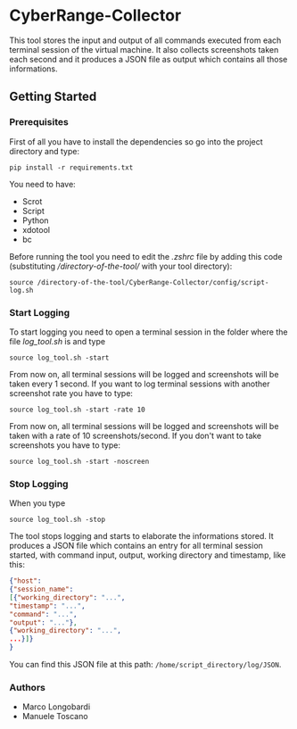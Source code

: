 # CyberRange-Collector
This tool stores the input and output of all commands executed from each terminal session of the virtual machine. It also collects screenshots taken each  second and it produces a JSON file as output which contains all those informations. 

## Getting Started
### Prerequisites
First of all you have to install the dependencies so go into the project directory and type:
```shell
pip install -r requirements.txt
```

You need to have: 
* Scrot
* Script
* Python
* xdotool
* bc

Before running the tool you need to edit the *.zshrc* file by adding this code (substituting */directory-of-the-tool/* with your tool directory):
```shell
source /directory-of-the-tool/CyberRange-Collector/config/script-log.sh
```
### Start Logging
To start logging you need to open a terminal session in the folder where the file *log_tool.sh* is and type
```shell
source log_tool.sh -start
```
From now on, all terminal sessions will be logged and screenshots will be taken every 1 second. 
If you want to log terminal sessions with another screenshot rate you have to type:
```shell
source log_tool.sh -start -rate 10
```
From now on, all terminal sessions will be logged and screenshots will be taken with a rate of 10 screenshots/second.
If you don't want to take screenshots you have to type:
```shell
source log_tool.sh -start -noscreen
```
### Stop Logging
When you type
```shell
source log_tool.sh -stop
```
The tool stops logging and starts to elaborate the informations stored. It produces a JSON file which contains an entry for all terminal session started, with command input, output, working directory and timestamp, like this:
```JSON
{"host": 
{"session_name": 
[{"working_directory": "...",
"timestamp": "...",
"command": "...", 
"output": "..."}, 
{"working_directory": "...",
...}]}
}
```
You can find this JSON file at this path: `/home/script_directory/log/JSON`.
### Authors
* Marco Longobardi
* Manuele Toscano

